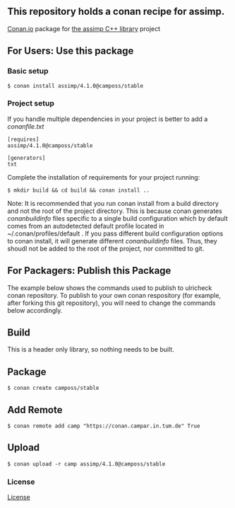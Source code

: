 ## This repository holds a conan recipe for assimp.

[Conan.io](https://conan.io) package for [the assimp C++ library](https://github.com/assimp/assimp) project

## For Users: Use this package

### Basic setup

    $ conan install assimp/4.1.0@camposs/stable

### Project setup

If you handle multiple dependencies in your project is better to add a *conanfile.txt*

    [requires]
    assimp/4.1.0@camposs/stable

    [generators]
    txt

Complete the installation of requirements for your project running:

    $ mkdir build && cd build && conan install ..
    
Note: It is recommended that you run conan install from a build directory and not the root of the project directory.  This is because conan generates *conanbuildinfo* files specific to a single build configuration which by default comes from an autodetected default profile located in ~/.conan/profiles/default .  If you pass different build configuration options to conan install, it will generate different *conanbuildinfo* files.  Thus, they shoudl not be added to the root of the project, nor committed to git. 

## For Packagers: Publish this Package

The example below shows the commands used to publish to ulricheck conan repository. To publish to your own conan respository (for example, after forking this git repository), you will need to change the commands below accordingly. 

## Build  

This is a header only library, so nothing needs to be built.

## Package 

    $ conan create camposs/stable
    
## Add Remote

    $ conan remote add camp "https://conan.campar.in.tum.de" True

## Upload

    $ conan upload -r camp assimp/4.1.0@camposs/stable

### License
[License](https://raw.githubusercontent.com/assimp/assimp-c/master/COPYING)
